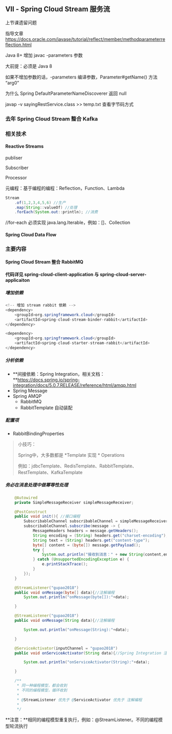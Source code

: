 ## Ⅶ - Spring Cloud Stream 服务流

上节课遗留问题

指导文章 https://docs.oracle.com/javase/tutorial/reflect/member/methodparameterreflection.html

Java 8+ 增加 javac -parameters 参数


大前提：必须是 Java 8


如果不增加参数的话，-parameters 编译参数，Parameter#getName() 方法 “arg0”

为什么 Spring  DefaultParameterNameDiscoverer 返回 null



javap -v sayingRestService.class >> temp.txt  查看字节码方式



### 去年 Spring Cloud Stream 整合 Kafka



### 相关技术 

#### Reactive Streams

publiser

Subscriber

Processor



元编程：基于编程的编程：Reflection，Function、Lambda

~~~java
Stream
	.of(1,2,3,4,5,6) //生产
	.map(String::valueOf) //处理
	.forEach(System.out::println); //消费
~~~

//for-each 必须实现 java.lang.Iterable，例如：[]、Collection



#### Spring Cloud Data Flow



### 主要内容

#### Spring Cloud Stream 整合 RabbitMQ

**代码详见 spring-cloud-client-application 与 spring-cloud-server-applicaiton**





##### 增加依赖

~~~java
<!-- 增加 stream rabbit 依赖 -->
<dependency>
    <groupId>org.springframework.cloud</groupId>
    <artifactId>spring-cloud-stream-binder-rabbit</artifactId>
</dependency>

<dependency>
    <groupId>org.springframework.cloud</groupId>
    <artifactId>spring-cloud-starter-stream-rabbit</artifactId>
</dependency>
~~~

##### 分析依赖

- **间接依赖：Spring Integration，相关文档：**https://docs.spring.io/spring-integration/docs/5.0.7.RELEASE/reference/html/amqp.html
- Spring Message
- Spring AMQP
  - RabbitMQ
  - RabbitTemplate 自动装配



##### 配置项

- RabbitBindingProperties





> 小技巧：
>
> Spring中，大多数都是 *Template 实现 * Operations
>
> 例如：jdbcTemplate、RedisTemplate、RabbitTemplate、RestTemplate、KafkaTemplate
>
> 



##### 务必在消息处理中做幂等性处理

~~~java
	@Autowired
    private SimpleMessageReceiver simpleMessageReceiver;

    @PostConstruct
    public void init(){ //接口编程
        SubscribableChannel subscribableChannel = simpleMessageReceiver.gupao();
        subscribableChannel.subscribe(message -> {
            MessageHeaders headers = message.getHeaders();
            String encoding = (String) headers.get("charset-encoding");
            String text = (String) headers.get("content-type");
            byte[] content = (byte[]) message.getPayload();
            try {
                System.out.println("接收到消息：" + new String(content,encoding));
            } catch (UnsupportedEncodingException e) {
                e.printStackTrace();
            }
        });
    }

    @StreamListener("gupao2018")
    public void onMessage(byte[] data){//注解编程
        System.out.println("onMessage(byte[]):"+data);

    }

    @StreamListener("gupao2018")
    public void onMessage(String data){//注解编程

        System.out.println("onMessage(String):"+data);

    }

    @ServiceActivator(inputChannel = "gupao2018")
    public void onServiceActivator(String data){//Spring Integration 注解驱动

        System.out.println("onServiceActivator(String):"+data);

    }

    /**
     * 同一种编程模型，都会收到
     * 不同的编程模型，循环收到
     *
     * @StreamListener 优先于 @ServiceActivator 优先于 注解编程
     *
     */

~~~

**注意：**相同的编程模型重复执行，例如：@StreamListener。不同的编程模型轮流执行